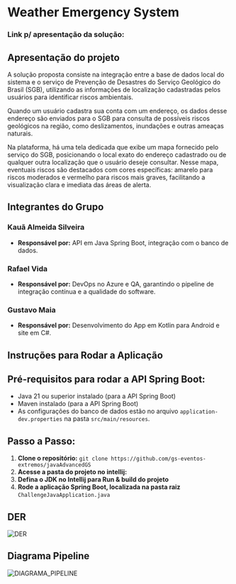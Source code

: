 # Weather Emergency System

### Link p/ apresentação da solução: 

## Apresentação do projeto
A solução proposta consiste na integração entre a base de dados local do sistema e o serviço de Prevenção de Desastres do Serviço Geológico do Brasil (SGB), utilizando as informações de localização cadastradas pelos usuários para identificar riscos ambientais.

Quando um usuário cadastra sua conta com um endereço, os dados desse endereço são enviados para o SGB para consulta de possíveis riscos geológicos na região, como deslizamentos, inundações e outras ameaças naturais.

Na plataforma, há uma tela dedicada que exibe um mapa fornecido pelo serviço do SGB, posicionando o local exato do endereço cadastrado ou de qualquer outra localização que o usuário deseje consultar. Nesse mapa, eventuais riscos são destacados com cores específicas: amarelo para riscos moderados e vermelho para riscos mais graves, facilitando a visualização clara e imediata das áreas de alerta.

## Integrantes do Grupo

### Kauã Almeida Silveira
- **Responsável por:** API em Java Spring Boot, integração com o banco de dados.
### Rafael Vida
- **Responsável por:** DevOps no Azure e QA, garantindo o pipeline de integração contínua e a qualidade do software.
### Gustavo Maia
- **Responsável por:** Desenvolvimento do App em Kotlin para Android e site em C#.

## Instruções para Rodar a Aplicação

## Pré-requisitos para rodar a API Spring Boot:
- Java 21 ou superior instalado (para a API Spring Boot)
- Maven instalado (para a API Spring Boot)
- As configurações do banco de dados estão no arquivo `application-dev.properties` na pasta `src/main/resources`.

## Passo a Passo:

1. **Clone o repositório:**
   ```git clone https://github.com/gs-eventos-extremos/javaAdvancedGS```
2. **Acesse a pasta do projeto no intellij:**
3. **Defina o JDK no Intellij para Run & build do projeto**
4. **Rode a aplicação Spring Boot, localizada na pasta raiz**
   ```ChallengeJavaApplication.java```
## DER
![DER](./DER.png)

## Diagrama Pipeline
![DIAGRAMA_PIPELINE](./DiagramPipeline.png)
